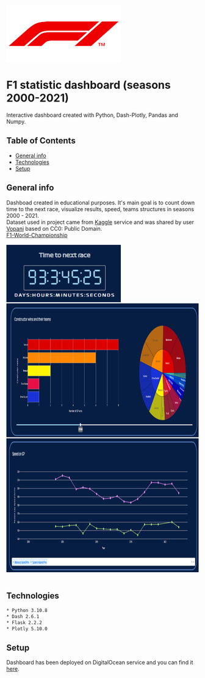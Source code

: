 <img src='./readme_images/logo.png' width="300" height="150"/> 

# F1 statistic dashboard (seasons 2000-2021)

Interactive dashboard created with Python, Dash-Plotly, Pandas and Numpy.


## Table of Contents
* [General info](#general-info)
* [Technologies](#technologies)
* [Setup](#setup)

## General info
Dashboad created in educational purposes. It's main goal is to count down time to the next race, visualize results, speed, teams structures in seasons 2000 - 2021. <br>
Dataset used in project came from [Kaggle](kaggle.com) service and was shared by user [Vopani](https://www.kaggle.com/rohanrao) based on CC0: Public Domain.<br>
[F1-World-Championship ](https://www.kaggle.com/datasets/rohanrao/formula-1-world-championship-1950-2020)
<br><br>
<img src='./readme_images/countdown.jpg' width="300" height="150"/><br>
<img src='./readme_images/constructors_and_teams.jpg' width="1200" height="350"/> <br>
<img src='./readme_images/track_speed.jpg' width="1200" height="350"/> 
<br><br>
## Technologies
    * Python 3.10.8
    * Dash 2.6.1
    * Flask 2.2.2
    * Plotly 5.10.0
## Setup
Dashboard has been deployed on DigitalOcean service and you can find it [here](http:://www.f1-stats.online/).
